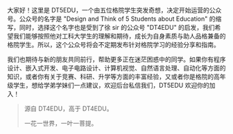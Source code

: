 大家好！这里是 DT5EDU，一个由五位格院学生突发奇想，决定开始运营的公众号。公众号的名字是 "Design and Think of 5 Students about Education" 的缩写，同时，选择这个名字也是受到了徐 sir 的公众号 "DT4EDU" 的启发，我们希望我们能够按照他对工科大学生的理解和期待，成长为自身素质与助人品格兼备的格院学生。所以，这个公众号将会不定期发布针对格院学习的经验分享和指南。

我们也期待与新的朋友共同前行，帮助更多正在迷茫困惑中的同学。如果你有程序设计、嵌入式开发、电子电路设计、计算机视觉、自然语言处理、自动化等方面的知识，或者你有关于竞赛、科研、升学等方面的丰富经验，又或者你是格院的高年级学生，想给学弟学妹们一点建议，欢迎后台私信我们，DT5EDU 欢迎你的加入！


> 源自 DT4EDU，高于 DT4EDU。
> 
> 一花一世界，一叶一菩提。
